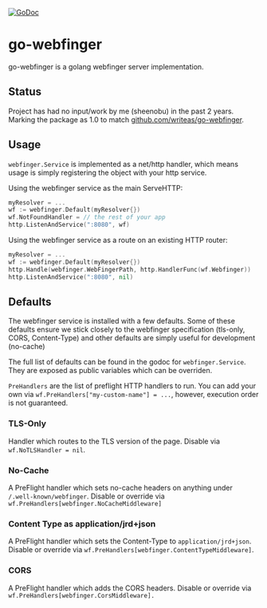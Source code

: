 [![GoDoc](https://godoc.org/github.com/sheenobu/go-webfinger?status.svg)](https://godoc.org/github.com/sheenobu/go-webfinger)

# go-webfinger

go-webfinger is a golang webfinger server implementation.

## Status

Project has had no input/work by me (sheenobu) in the past 2 years. Marking
the package as 1.0 to match [github.com/writeas/go-webfinger](https://github.com/writeas/go-webfinger).

## Usage

`webfinger.Service` is implemented as a net/http handler, which means
usage is simply registering the object with your http service.

Using the webfinger service as the main ServeHTTP:

```go
myResolver = ...
wf := webfinger.Default(myResolver{})
wf.NotFoundHandler = // the rest of your app
http.ListenAndService(":8080", wf)
```

Using the webfinger service as a route on an existing HTTP router:

```go
myResolver = ...
wf := webfinger.Default(myResolver{})
http.Handle(webfinger.WebFingerPath, http.HandlerFunc(wf.Webfinger))
http.ListenAndService(":8080", nil)
```

## Defaults

The webfinger service is installed with a few defaults. Some of these
defaults ensure we stick closely to the webfinger specification (tls-only, CORS, Content-Type)
and other defaults are simply useful for development (no-cache)

The full list of defaults can be found in the godoc for `webfinger.Service`. They are exposed
as public variables which can be overriden.

`PreHandlers` are the list of preflight HTTP handlers to run. You can add your own via `wf.PreHandlers["my-custom-name"] = ...`, however,
execution order is not guaranteed.

### TLS-Only

Handler which routes to the TLS version of the page. Disable via `wf.NoTLSHandler = nil`.

### No-Cache

A PreFlight handler which sets no-cache headers on anything under `/.well-known/webfinger`. Disable or override via `wf.PreHandlers[webfinger.NoCacheMiddleware]`

### Content Type as application/jrd+json

A PreFlight handler which sets the Content-Type to `application/jrd+json`. Disable or override via `wf.PreHandlers[webfinger.ContentTypeMiddleware]`.

### CORS 

A PreFlight handler which adds the CORS headers. Disable or override via `wf.PreHandlers[webfinger.CorsMiddleware].`
